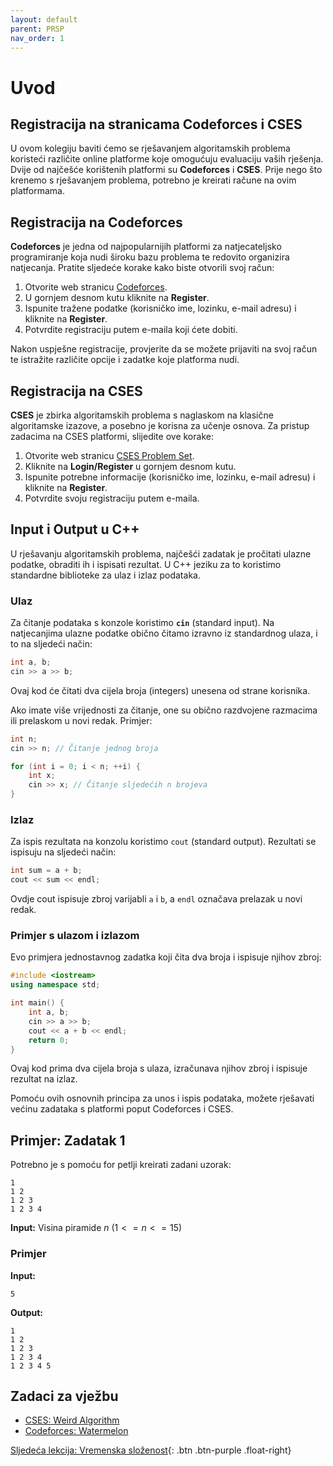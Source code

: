 ```yaml
---
layout: default
parent: PRSP
nav_order: 1
---
```


# Uvod

## Registracija na stranicama Codeforces i CSES

U ovom kolegiju baviti ćemo se rješavanjem algoritamskih problema koristeći različite online platforme koje omogućuju evaluaciju vaših rješenja. Dvije od najčešće korištenih platformi su **Codeforces** i **CSES**. Prije nego što krenemo s rješavanjem problema, potrebno je kreirati račune na ovim platformama.

## Registracija na Codeforces

**Codeforces** je jedna od najpopularnijih platformi za natjecateljsko programiranje koja nudi široku bazu problema te redovito organizira natjecanja. Pratite sljedeće korake kako biste otvorili svoj račun:

1. Otvorite web stranicu [Codeforces](https://codeforces.com/).
2. U gornjem desnom kutu kliknite na **Register**.
3. Ispunite tražene podatke (korisničko ime, lozinku, e-mail adresu) i kliknite na **Register**.
4. Potvrdite registraciju putem e-maila koji ćete dobiti.

Nakon uspješne registracije, provjerite da se možete prijaviti na svoj račun te istražite različite opcije i zadatke koje platforma nudi.

## Registracija na CSES

**CSES** je zbirka algoritamskih problema s naglaskom na klasične algoritamske izazove, a posebno je korisna za učenje osnova. Za pristup zadacima na CSES platformi, slijedite ove korake:

1. Otvorite web stranicu [CSES Problem Set](https://cses.fi/problemset/).
2. Kliknite na **Login/Register** u gornjem desnom kutu.
3. Ispunite potrebne informacije (korisničko ime, lozinku, e-mail adresu) i kliknite na **Register**.
4. Potvrdite svoju registraciju putem e-maila.

## Input i Output u C++

U rješavanju algoritamskih problema, najčešći zadatak je pročitati ulazne podatke, obraditi ih i ispisati rezultat. U C++ jeziku za to koristimo standardne biblioteke za ulaz i izlaz podataka.

### Ulaz

Za čitanje podataka s konzole koristimo **`cin`** (standard input). Na natjecanjima ulazne podatke obično čitamo izravno iz standardnog ulaza, i to na sljedeći način:

```cpp
int a, b;
cin >> a >> b;
```

Ovaj kod će čitati dva cijela broja (integers) unesena od strane korisnika.

Ako imate više vrijednosti za čitanje, one su obično razdvojene razmacima ili prelaskom u novi redak. Primjer:

```cpp
int n;
cin >> n; // Čitanje jednog broja

for (int i = 0; i < n; ++i) {
    int x;
    cin >> x; // Čitanje sljedećih n brojeva
}
```

### Izlaz

Za ispis rezultata na konzolu koristimo `cout` (standard output). Rezultati se ispisuju na sljedeći način:

```cpp
int sum = a + b;
cout << sum << endl;
```

Ovdje cout ispisuje zbroj varijabli `a` i `b`, a `endl` označava prelazak u novi redak.

### Primjer s ulazom i izlazom

Evo primjera jednostavnog zadatka koji čita dva broja i ispisuje njihov zbroj:

```cpp
#include <iostream>
using namespace std;

int main() {
    int a, b;
    cin >> a >> b;
    cout << a + b << endl;
    return 0;
}
```

Ovaj kod prima dva cijela broja s ulaza, izračunava njihov zbroj i ispisuje rezultat na izlaz.

Pomoću ovih osnovnih principa za unos i ispis podataka, možete rješavati većinu zadataka s platformi poput Codeforces i CSES.

## Primjer: Zadatak 1

Potrebno je s pomoću for petlji kreirati zadani uzorak:

```text
1 
1 2 
1 2 3 
1 2 3 4 
```

**Input:** Visina piramide $n$ $(1 <= n <= 15)$

### Primjer

**Input:**

```text
5
```

**Output:**

```text
1 
1 2 
1 2 3 
1 2 3 4 
1 2 3 4 5
```

## Zadaci za vježbu

- [CSES: Weird Algorithm](https://cses.fi/problemset/task/1068)
- [Codeforces: Watermelon](https://codeforces.com/problemset/problem/4/A)


[Sljedeća lekcija: Vremenska složenost](../vremenska-slozenost){: .btn .btn-purple .float-right}
